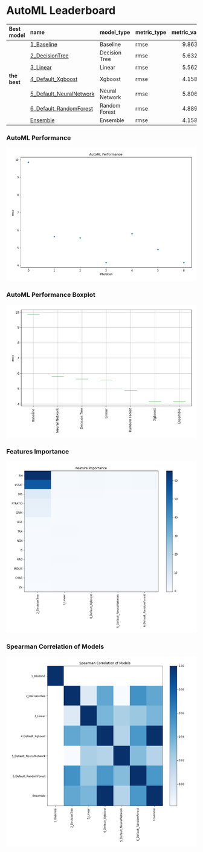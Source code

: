 # AutoML Leaderboard

| Best model   | name                                                         | model_type     | metric_type   |   metric_value |   train_time |
|:-------------|:-------------------------------------------------------------|:---------------|:--------------|---------------:|-------------:|
|              | [1_Baseline](1_Baseline/README.md)                           | Baseline       | rmse          |        9.86325 |         1.56 |
|              | [2_DecisionTree](2_DecisionTree/README.md)                   | Decision Tree  | rmse          |        5.63221 |        28.45 |
|              | [3_Linear](3_Linear/README.md)                               | Linear         | rmse          |        5.56256 |         9.56 |
| **the best** | [4_Default_Xgboost](4_Default_Xgboost/README.md)             | Xgboost        | rmse          |        4.15837 |        15.86 |
|              | [5_Default_NeuralNetwork](5_Default_NeuralNetwork/README.md) | Neural Network | rmse          |        5.80676 |         3.32 |
|              | [6_Default_RandomForest](6_Default_RandomForest/README.md)   | Random Forest  | rmse          |        4.88984 |        13.66 |
|              | [Ensemble](Ensemble/README.md)                               | Ensemble       | rmse          |        4.15837 |         0.9  |

### AutoML Performance
![AutoML Performance](ldb_performance.png)

### AutoML Performance Boxplot
![AutoML Performance Boxplot](ldb_performance_boxplot.png)

### Features Importance
![features importance across models](features_heatmap.png)



### Spearman Correlation of Models
![models spearman correlation](correlation_heatmap.png)

